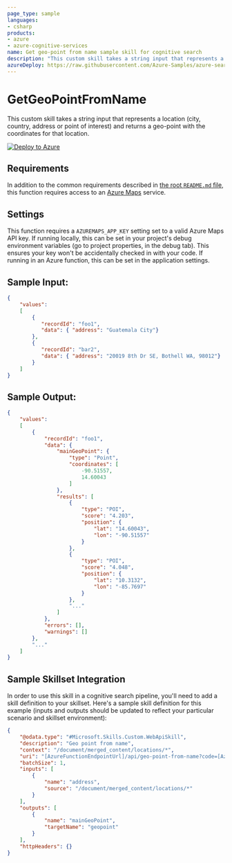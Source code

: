 ```yaml
---
page_type: sample
languages:
- csharp
products:
- azure
- azure-cognitive-services
name: Get geo-point from name sample skill for cognitive search
description: "This custom skill takes a string input that represents a location (city, country, address or point of interest) and returns a geo-point."
azureDeploy: https://raw.githubusercontent.com/Azure-Samples/azure-search-power-skills/master/Geo/GeoPointFromName/azuredeploy.json
---
```


# GetGeoPointFromName

This custom skill takes a string input that represents a location (city, country, address or point of interest) and returns a geo-point with the coordinates for that location.

[![Deploy to Azure](https://azuredeploy.net/deploybutton.svg)](https://portal.azure.com/#create/Microsoft.Template/uri/https%3A%2F%2Fraw.githubusercontent.com%2FAzure-Samples%2Fazure-search-power-skills%2Fmaster%2FGeo%2FGeoPointFromName%2Fazuredeploy.json)

## Requirements

In addition to the common requirements described in [the root `README.md` file](../../README.md), this function requires access to an [Azure Maps](https://azure.microsoft.com/en-us/services/azure-maps/) service.

## Settings

This function requires a `AZUREMAPS_APP_KEY` setting set to a valid Azure Maps API key.
If running locally, this can be set in your project's debug environment variables (go to project properties, in the debug tab). This ensures your key won't be accidentally checked in with your code.
If running in an Azure function, this can be set in the application settings.

## Sample Input:

```json
{
    "values": 
    [
        {
           "recordId": "foo1",
           "data": { "address": "Guatemala City"}
        },
        {
           "recordId": "bar2",
           "data": { "address": "20019 8th Dr SE, Bothell WA, 98012"}
        }
    ]
}
```

## Sample Output:

```json
{
    "values": 
    [
        {
            "recordId": "foo1",
            "data": {
                "mainGeoPoint": {
                    "type": "Point",
                    "coordinates": [
                        -90.51557,
                        14.60043
                    ]
                },
                "results": [
                    {
                        "type": "POI",
                        "score": "4.203",
                        "position": {
                            "lat": "14.60043",
                            "lon": "-90.51557"
                        }
                    },
                    {
                        "type": "POI",
                        "score": "4.048",
                        "position": {
                            "lat": "10.3132",
                            "lon": "-85.7697"
                        }
                    },
                    "..."
                ]
            },
            "errors": [],
            "warnings": []
        },
        "..."
    ]
}
```

## Sample Skillset Integration

In order to use this skill in a cognitive search pipeline, you'll need to add a skill definition to your skillset.
Here's a sample skill definition for this example (inputs and outputs should be updated to reflect your particular scenario and skillset environment):

```json
{
    "@odata.type": "#Microsoft.Skills.Custom.WebApiSkill",
    "description": "Geo point from name",
    "context": "/document/merged_content/locations/*",
    "uri": "[AzureFunctionEndpointUrl]/api/geo-point-from-name?code=[AzureFunctionDefaultHostKey]",
    "batchSize": 1,
    "inputs": [
        {
            "name": "address",
            "source": "/document/merged_content/locations/*"
        }
    ],
    "outputs": [
        {
            "name": "mainGeoPoint",
            "targetName": "geopoint"
        }
    ],
    "httpHeaders": {}
}
```
